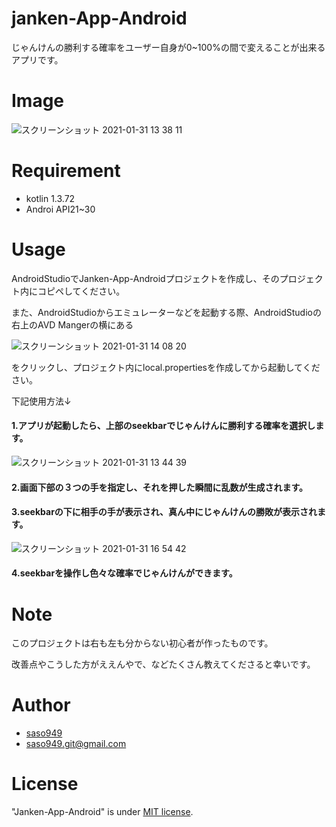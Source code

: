 # janken-App-Android

じゃんけんの勝利する確率をユーザー自身が0~100%の間で変えることが出来るアプリです。


# Image
![スクリーンショット 2021-01-31 13 38 11](https://user-images.githubusercontent.com/77558509/106377773-d7403480-63e2-11eb-8b14-c134067b5550.png)


# Requirement

* kotlin 1.3.72
* Androi API21~30

# Usage
AndroidStudioでJanken-App-Androidプロジェクトを作成し、そのプロジェクト内にコピペしてください。

また、AndroidStudioからエミュレーターなどを起動する際、AndroidStudioの右上のAVD Mangerの横にある

![スクリーンショット 2021-01-31 14 08 20](https://user-images.githubusercontent.com/77558509/106377858-50d82280-63e3-11eb-8c27-0d4a4c1ee414.png)

をクリックし、プロジェクト内にlocal.propertiesを作成してから起動してください。

下記使用方法↓

<h4>
1.アプリが起動したら、上部のseekbarでじゃんけんに勝利する確率を選択します。
</h4>

![スクリーンショット 2021-01-31 13 44 39](https://user-images.githubusercontent.com/77558509/106377887-8b41bf80-63e3-11eb-8ddf-664d0b31783b.png)

<h4>
2.画面下部の３つの手を指定し、それを押した瞬間に乱数が生成されます。
</h4>

<h4>
3.seekbarの下に相手の手が表示され、真ん中にじゃんけんの勝敗が表示されます。
</h4>

![スクリーンショット 2021-01-31 16 54 42](https://user-images.githubusercontent.com/77558509/106378084-0b1c5980-63e5-11eb-8d7b-e51d33080cb5.png)


<h4>
4.seekbarを操作し色々な確率でじゃんけんができます。
</h4>

# Note

このプロジェクトは右も左も分からない初心者が作ったものです。

改善点やこうした方がええんやで、などたくさん教えてくださると幸いです。

# Author


* [saso949](https://github.com/saso949)
* saso949.git@gmail.com

# License
"Janken-App-Android" is under [MIT license](https://en.wikipedia.org/wiki/MIT_License).
